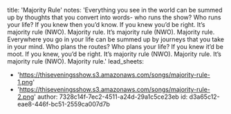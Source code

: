 title: 'Majority Rule'
notes: 'Everything you see in the world can be summed up by thoughts that you convert into words- who runs the show? Who runs your life? If you knew then you’d know. If you knew you’d be right. It’s majority rule (NWO). Majority rule. It’s majority rule (NWO). Majority rule. Everywhere you go in your life can be summed up by journeys that you take in your mind. Who plans the routes? Who plans your life? If you knew it’d be moot. If you knew, you’d be right. It’s majority rule (NWO). Majority rule. It’s majority rule (NWO). Majority rule.'
lead_sheets:
  - 'https://thiseveningsshow.s3.amazonaws.com/songs/majority-rule-1.png'
  - 'https://thiseveningsshow.s3.amazonaws.com/songs/majority-rule-2.png'
author: 7328c14f-7ec2-4511-a24d-29a1c5ce23eb
id: d3a65c12-eae8-446f-bc51-2559ca007d7b
